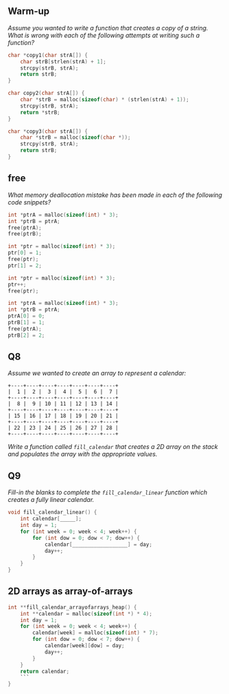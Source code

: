 ## Warm-up
_Assume you wanted to write a function that creates a copy of a string. What is wrong with each of the following attempts at writing such a function?_
```C
char *copy1(char strA[]) {
    char strB[strlen(strA) + 1];
    strcpy(strB, strA);
    return strB;
}
```

```C
char copy2(char strA[]) {
    char *strB = malloc(sizeof(char) * (strlen(strA) + 1));
    strcpy(strB, strA);
    return *strB;
}
```

```C
char *copy3(char strA[]) {
    char *strB = malloc(sizeof(char *));
    strcpy(strB, strA);
    return strB;
}
```

<div style="page-break-after: always;"></div>

## free
_What memory deallocation mistake has been made in each of the following code snippets?_
```C
int *ptrA = malloc(sizeof(int) * 3);
int *ptrB = ptrA;
free(ptrA);
free(ptrB);
```

```C
int *ptr = malloc(sizeof(int) * 3);
ptr[0] = 1;
free(ptr);
ptr[1] = 2;
```
```C
int *ptr = malloc(sizeof(int) * 3);
ptr++;
free(ptr);
```

```C
int *ptrA = malloc(sizeof(int) * 3);
int *ptrB = ptrA;
ptrA[0] = 0;
ptrB[1] = 1;
free(ptrA);
ptrB[2] = 2;
```

<div style="page-break-after: always;"></div>

## Q8
_Assume we wanted to create an array to represent a calendar:_
```
+----+----+----+----+----+----+----+
|  1 |  2 |  3 |  4 |  5 |  6 |  7 |
+----+----+----+----+----+----+----+
|  8 |  9 | 10 | 11 | 12 | 13 | 14 |
+----+----+----+----+----+----+----+
| 15 | 16 | 17 | 18 | 19 | 20 | 21 |
+----+----+----+----+----+----+----+
| 22 | 23 | 24 | 25 | 26 | 27 | 28 |
+----+----+----+----+----+----+----+
```
_Write a function called `fill_calendar` that creates a 2D array on the stack and populates the array with the appropriate values._

<div style="page-break-after: always;"></div>

## Q9
_Fill-in the blanks to complete the `fill_calendar_linear` function which creates a fully linear calendar._
```C
void fill_calendar_linear() {
    int calendar[_____];
    int day = 1;
    for (int week = 0; week < 4; week++) {
        for (int dow = 0; dow < 7; dow++) {
            calendar[__________________] = day;
            day++;
        }
    }
}
```

<div style="page-break-after: always;"></div>

## 2D arrays as array-of-arrays
```C
int **fill_calendar_arrayofarrays_heap() {
    int **calendar = malloc(sizeof(int *) * 4);
    int day = 1;
    for (int week = 0; week < 4; week++) {
        calendar[week] = malloc(sizeof(int) * 7);
        for (int dow = 0; dow < 7; dow++) {
            calendar[week][dow] = day;
            day++;
        }
    }
    return calendar;
    ```
}
```